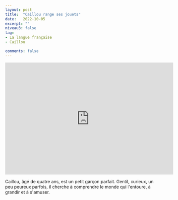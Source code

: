 ```yaml
---
layout: post
title:  "Caillou range ses jouets"
date:   2022-10-05
excerpt: ""
niveau3: false
tag:
- La langue française
- Caillou

comments: false
---
```

<center>
<img style="display: none;" src="/assets/img/thumbnails/caillou-05.jpg" alt="" width="1" height="1">
<iframe width="542px" height="361px" src="https://www.youtube.com/embed/Wqi_Z6hYoqE?rel=0&controls=1&showinfo=0&modestbranding=1&enablejsapi=1" allowfullscreen frameborder="0" ></iframe></center>

Caillou, âgé de quatre ans, est un petit garçon parfait. Gentil, curieux, un peu peureux parfois, il cherche à comprendre le monde qui l'entoure, à grandir et à s'amuser.
